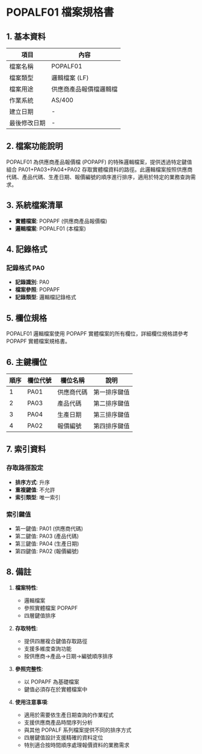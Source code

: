# POPALF01 檔案規格書

## 1. 基本資料

| 項目 | 內容 |
|------|------|
| 檔案名稱 | POPALF01 |
| 檔案類型 | 邏輯檔案 (LF) |
| 檔案用途 | 供應商產品報價檔邏輯檔 |
| 作業系統 | AS/400 |
| 建立日期 | - |
| 最後修改日期 | - |

## 2. 檔案功能說明

POPALF01 為供應商產品報價檔 (POPAPF) 的特殊邏輯檔案，提供透過特定鍵值組合 PA01+PA03+PA04+PA02 存取實體檔資料的路徑。此邏輯檔案按照供應商代碼、產品代碼、生產日期、報價編號的順序進行排序，適用於特定的業務查詢需求。

## 3. 系統檔案清單

- **實體檔案**: POPAPF (供應商產品報價檔)
- **邏輯檔案**: POPALF01 (本檔案)

## 4. 記錄格式

### 記錄格式 PA0
- **記錄識別**: PA0
- **檔案參照**: POPAPF
- **記錄類型**: 邏輯檔記錄格式

## 5. 欄位規格

POPALF01 邏輯檔案使用 POPAPF 實體檔案的所有欄位，詳細欄位規格請參考 POPAPF 實體檔案規格書。

## 6. 主鍵欄位

| 順序 | 欄位代號 | 欄位名稱 | 說明 |
|------|----------|----------|------|
| 1 | PA01 | 供應商代碼 | 第一排序鍵值 |
| 2 | PA03 | 產品代碼 | 第二排序鍵值 |
| 3 | PA04 | 生產日期 | 第三排序鍵值 |
| 4 | PA02 | 報價編號 | 第四排序鍵值 |

## 7. 索引資料

### 存取路徑設定
- **排序方式**: 升序
- **重複鍵值**: 不允許
- **索引類型**: 唯一索引

### 索引鍵值
- 第一鍵值: PA01 (供應商代碼)
- 第二鍵值: PA03 (產品代碼)
- 第三鍵值: PA04 (生產日期)
- 第四鍵值: PA02 (報價編號)

## 8. 備註

1. **檔案特性**: 
   - 邏輯檔案
   - 參照實體檔案 POPAPF
   - 四層鍵值排序

2. **存取特性**:
   - 提供四層複合鍵值存取路徑
   - 支援多維度查詢功能
   - 按供應商→產品→日期→編號順序排序

3. **參照完整性**:
   - 以 POPAPF 為基礎檔案
   - 鍵值必須存在於實體檔案中

4. **使用注意事項**:
   - 適用於需要依生產日期查詢的作業程式
   - 支援供應商產品時間序列分析
   - 與其他 POPALF 系列檔案提供不同的排序方式
   - 四層鍵值設計支援精確的資料定位
   - 特別適合按時間順序處理報價資料的業務需求 